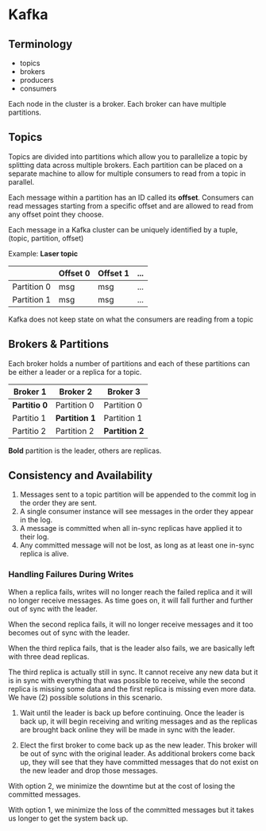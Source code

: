 # Kafka
## Terminology
* topics
* brokers
* producers
* consumers

Each node in the cluster is a broker. Each broker can have multiple partitions.

## Topics
Topics are divided into partitions which allow you to parallelize a topic by splitting data across multiple brokers. Each
partition can be placed on a separate machine to allow for multiple consumers to read from a topic in parallel.

Each message within a partition has an ID called its **offset**. Consumers can read messages starting from a specific
offset and are allowed to read from any offset point they choose.

Each message in a Kafka cluster can be uniquely identified by a tuple, (topic, partition, offset)

Example: **Laser topic**

|              | Offset 0 | Offset 1 | ... |
| ------------ | -------- | -------- | --- |
| Partition 0  | msg      | msg      | ... |
| Partition 1  | msg      | msg      | ... |

Kafka does not keep state on what the consumers are reading from a topic

## Brokers & Partitions
Each broker holds a number of partitions and each of these partitions can be either a leader or a replica for a topic.

| Broker 1       | Broker 2    | Broker 3    |
| ----------     | ----------- | ----------- |
| **Partitio 0** | Partition 0 | Partition 0 |
| Partitio 1 | **Partition 1** | Partition 1 |
| Partitio 2 | Partition 2 | **Partition 2** |

**Bold** partition is the leader, others are replicas.

## Consistency and Availability
1. Messages sent to a topic partition will be appended to the commit log in the order they are sent.
2. A single consumer instance will see messages in the order they appear in the log.
3. A message is committed when all in-sync replicas have applied it to their log.
4. Any committed message will not be lost, as long as at least one in-sync replica is alive.

### Handling Failures During Writes
When a replica fails, writes will no longer reach the failed replica and it will no longer receive messages. As time goes on, it will fall further and further out of sync with the leader.

When the second replica fails, it will no longer receive messages and it too becomes out of sync with the leader.

When the third replica fails, that is the leader also fails, we are basically left with three dead replicas.

The third replica is actually still in sync. It cannot receive any new data but it is in sync with everything that was possible to receive, while the second replica is missing some data and the first replica is missing even more data. We have (2) possible solutions in this scenario.

1. Wait until the leader is back up before continuing. Once the leader is back up, it will begin receiving and writing messages and as the replicas are brought back online they will be made in sync with the leader.

2. Elect the first broker to come back up as the new leader. This broker will be out of sync with the original leader. As additional brokers come back up, they will see that they have committed messages that do not exist on the new leader and drop those messages.

With option 2, we minimize the downtime but at the cost of losing the committed messages.

With option 1, we minimize the loss of the committed messages but it takes us longer to get the system back up.
